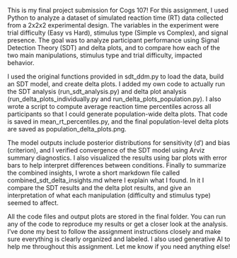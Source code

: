 This is my final project submission for Cogs 107! For this assignment, I used Python to analyze a dataset of simulated reaction time (RT) data collected from a 2x2x2 experimental design. The variables in the experiment were trial difficulty (Easy vs Hard), stimulus type (Simple vs Complex), and signal presence. The goal was to analyze participant performance using Signal Detection Theory (SDT) and delta plots, and to compare how each of the two main manipulations, stimulus type and trial difficulty, impacted behavior.

I used the original functions provided in sdt_ddm.py to load the data, build an SDT model, and create delta plots. I added my own code to actually run the SDT analysis (run_sdt_analysis.py) and delta plot analysis (run_delta_plots_individually.py and run_delta_plots_population.py). I also wrote a script to compute average reaction time percentiles across all participants so that I could generate population-wide delta plots. That code is saved in mean_rt_percentiles.py, and the final population-level delta plots are saved as population_delta_plots.png.

The model outputs include posterior distributions for sensitivity (d′) and bias (criterion), and I verified convergence of the SDT model using Arviz summary diagnostics. I also visualized the results using bar plots with error bars to help interpret differences between conditions. Finally to summarize the combined insights, I wrote a short markdown file called combined_sdt_delta_insights.md where I explain what I found. In it I compare the SDT results and the delta plot results, and give an interpretation of what each manipulation (difficulty and stimulus type) seemed to affect.

All the code files and output plots are stored in the final folder. You can run any of the code to reproduce my results or get a closer look at the analysis. I’ve done my best to follow the assignment instructions closely and make sure everything is clearly organized and labeled. I also used generative AI to help me throughout this assignment. Let me know if you need anything else!